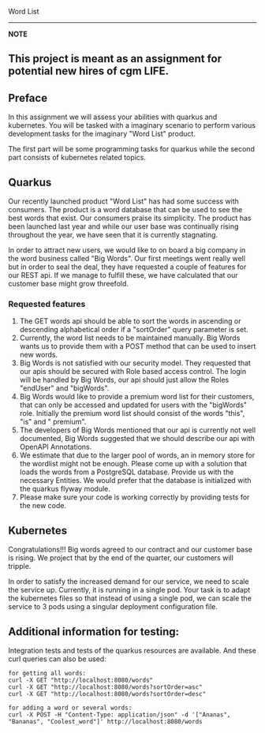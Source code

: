 Word List

---
**NOTE**

This project is meant as an assignment for potential new hires of cgm LIFE.
---

## Preface

In this assignment we will assess your abilities with quarkus and kubernetes. You will be tasked with a imaginary
scenario to perform various development tasks for the imaginary "Word List" product.

The first part will be some programming tasks for quarkus while the second part consists of kubernetes related
topics.

## Quarkus

Our recently launched product "Word List" has had some success with consumers. The product is a word database
that can be used to see the best words that exist. Our consumers praise its simplicity. The product has been launched
last year and while our user base was continually rising throughout the year, we have seen that it is currently
stagnating.

In order to attract new users, we would like to on board a big company in the word business called "Big Words".
Our first meetings went really well but in order to seal the deal, they have requested a couple of features for our
REST api. If we manage to fulfill these, we have calculated that our customer base might grow threefold.

### Requested features

1. The GET words api should be able to sort the words in ascending or descending alphabetical order if a "sortOrder"
   query parameter is set.
2. Currently, the word list needs to be maintained manually. Big Words wants us to provide them with a POST method that
   can be used to insert new words.
3. Big Words is not satisfied with our security model. They requested that our apis should be secured with Role based
   access control. The login will be handled by Big Words, our api should just allow the Roles "endUser" and "bigWords".
4. Big Words would like to provide a premium word list for their customers, that can only be accessed and updated for
   users with the "bigWords" role. Initially the premium word list should consist of the words "this", "is" and "
   premium".
5. The developers of Big Words mentioned that our api is currently not well documented, Big Words suggested that we
   should describe our api with OpenAPI Annotations.
6. We estimate that due to the larger pool of words, an in memory store for the wordlist might not be enough. Please
   come up with a solution that loads the words from a PostgreSQL database. Provide us with the necessary Entities. We
   would prefer that the database is initialized with the quarkus flyway module.
7. Please make sure your code is working correctly by providing tests for the new code.


## Kubernetes

Congratulations!!! Big words agreed to our contract and our customer base is rising. We project that by the end of the
quarter, our customers will tripple.

In order to satisfy the increased demand for our service, we need to scale the service up. Currently, it is running in a
single pod. Your task is to adapt the kubernetes files so that instead of using a single pod, we can scale the service
to 3 pods using a singular deployment configuration file.


## Additional information for testing:

Integration tests and tests of the quarkus resources are available.
And these curl queries can also be used:

``` 
for getting all words:
curl -X GET "http://localhost:8080/words"
curl -X GET "http://localhost:8080/words?sortOrder=asc"
curl -X GET "http://localhost:8080/words?sortOrder=desc"

for adding a word or several words:
curl -X POST -H "Content-Type: application/json" -d '["Ananas", "Bananas", "Coolest_word"]' http://localhost:8080/words

```
